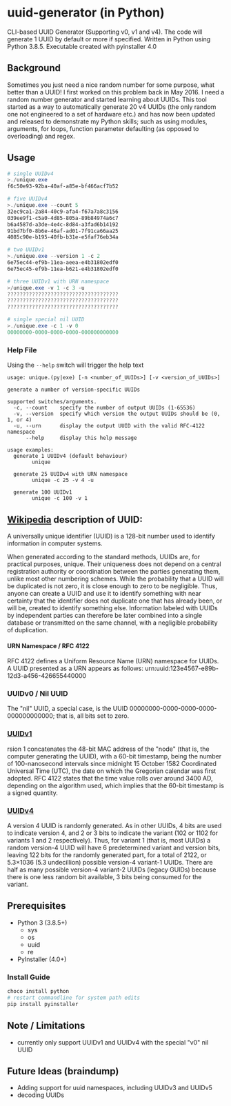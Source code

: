 # uuid-generator (in Python)
CLI-based UUID Generator (Supporting v0, v1 and v4). The code will generate 1 UUID by default or more if specified. Written in Python using Python 3.8.5. Executable created with pyinstaller 4.0

## Background
Sometimes you just need a nice random number for some purpose, what better than a UUID! I first worked on this problem back in May 2016. I need a random number generator and started learning about UUIDs. This tool started as a way to automatically generate 20 v4 UUIDs (the only random one not engineered to a set of hardware etc.) and has now been updated and released to demonstrate my Python skills; such as using modules, arguments, for loops, function parameter defaulting (as opposed to overloading) and regex.

## Usage
```powershell
# single UUIDv4
>./unique.exe
f6c50e93-92ba-40af-a85e-bf466acf7b52

# five UUIDv4
>./unique.exe --count 5
32ec9ca1-2a84-40c9-afa4-f67a7a8c3156
039ee9f1-c5a0-4d85-805a-89b84974a6c7
b6a4587d-a3de-4e4c-8d84-a3fad6b14192
91bd7bf0-8b6e-46af-ad01-7f91ca66aa25
4085c90e-b195-40fb-b31e-e5faf76eb34a

# two UUIDv1
>./unique.exe --version 1 -c 2
6e75ec44-ef9b-11ea-aeea-e4b31802edf0
6e75ec45-ef9b-11ea-b621-e4b31802edf0

# three UUIDv1 with URN namespace
>/unique.exe -v 1 -c 3 -u
????????????????????????????????????
????????????????????????????????????
????????????????????????????????????

# single special nil UUID
>./unique.exe -c 1 -v 0
00000000-0000-0000-0000-000000000000

```
### Help File
Using the ```--help``` switch will trigger the help text
```
usage: unique.(py|exe) [-n <number_of_UUIDs>] [-v <version_of_UUIDs>]

generate a number of version-specific UUIDs

supported switches/arguments.
  -c, --count    specify the number of output UUIDs (1-65536)
  -v, --version  specify which version the output UUIDs should be (0, 1, or 4)
  -u, --urn      display the output UUID with the valid RFC-4122 namespace
      --help     display this help message

usage examples:
  generate 1 UUIDv4 (default behaviour)
        unique

  generate 25 UUIDv4 with URN namespace
        unique -c 25 -v 4 -u

  generate 100 UUIDv1
        unique -c 100 -v 1
```

## [Wikipedia](https://https://en.wikipedia.org/wiki/Universally_unique_identifier) description of UUID:
A universally unique identifier (UUID) is a 128-bit number used to identify information in computer systems.

When generated according to the standard methods, UUIDs are, for practical purposes, unique. Their uniqueness does not depend on a central registration authority or coordination between the parties generating them, unlike most other numbering schemes. While the probability that a UUID will be duplicated is not zero, it is close enough to zero to be negligible. Thus, anyone can create a UUID and use it to identify something with near certainty that the identifier does not duplicate one that has already been, or will be, created to identify something else. Information labeled with UUIDs by independent parties can therefore be later combined into a single database or transmitted on the same channel, with a negligible probability of duplication.

#### URN Namespace / RFC 4122
RFC 4122 defines a Uniform Resource Name (URN) namespace for UUIDs. A UUID presented as a URN appears as follows:
urn:uuid:123e4567-e89b-12d3-a456-426655440000

### UUIDv0 / Nil UUID
The "nil" UUID, a special case, is the UUID 00000000-0000-0000-0000-000000000000; that is, all bits set to zero.

### [UUIDv1](https://en.wikipedia.org/wiki/Universally_unique_identifier#Version_1_(date-time_and_MAC_address))
rsion 1 concatenates the 48-bit MAC address of the "node" (that is, the computer generating the UUID), with a 60-bit timestamp, being the number of 100-nanosecond intervals since midnight 15 October 1582 Coordinated Universal Time (UTC), the date on which the Gregorian calendar was first adopted. RFC 4122 states that the time value rolls over around 3400 AD, depending on the algorithm used, which implies that the 60-bit timestamp is a signed quantity.

### [UUIDv4](https://en.wikipedia.org/wiki/Universally_unique_identifier#Version_4_(random))
A version 4 UUID is randomly generated. As in other UUIDs, 4 bits are used to indicate version 4, and 2 or 3 bits to indicate the variant (102 or 1102 for variants 1 and 2 respectively). Thus, for variant 1 (that is, most UUIDs) a random version-4 UUID will have 6 predetermined variant and version bits, leaving 122 bits for the randomly generated part, for a total of 2122, or 5.3×1036 (5.3 undecillion) possible version-4 variant-1 UUIDs. There are half as many possible version-4 variant-2 UUIDs (legacy GUIDs) because there is one less random bit available, 3 bits being consumed for the variant.

## Prerequisites
* Python 3 (3.8.5+)
  * sys
  * os
  * uuid
  * re
* PyInstaller (4.0+)

### Install Guide
```powershell
choco install python
# restart commandline for system path edits
pip install pyinstaller
```

## Note / Limitations
* currently only support UUIDv1 and UUIDv4 with the special "v0" nil UUID

## Future Ideas (braindump)
* Adding support for uuid namespaces, including UUIDv3 and UUIDv5
* decoding UUIDs

